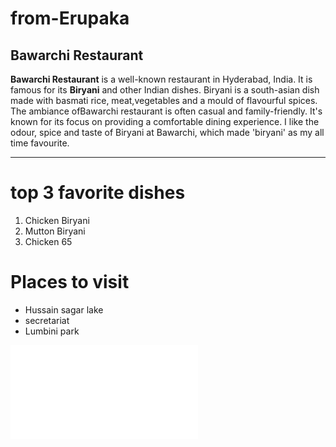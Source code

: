 # from-Erupaka
## Bawarchi Restaurant
**Bawarchi Restaurant** is a well-known restaurant in Hyderabad, India. It is famous for its **Biryani** and other Indian dishes. Biryani is a south-asian dish made with basmati rice, meat,vegetables and a mould of flavourful spices. The ambiance ofBawarchi restaurant is often casual and family-friendly. It's known for its focus on providing a comfortable dining experience. I like the odour, spice and taste of Biryani at Bawarchi, which made 'biryani' as my all time favourite.

---
# top 3 favorite dishes
1. Chicken Biryani
2. Mutton Biryani
3. Chicken 65

# Places to visit
* Hussain sagar lake
* secretariat
* Lumbini park

![Mymedia link](Mymedia.md)